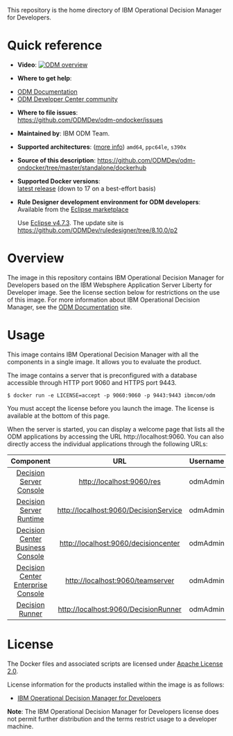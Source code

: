 
This repository is the home directory of IBM Operational Decision Manager for Developers.

# Quick reference

-	**Video**:
[![ODM overview](http://img.youtube.com/vi/ccdFtyy34x8/0.jpg)](http://www.youtube.com/watch?feature=player_embedded&v=ccdFtyy34x8)


-	**Where to get help**:
  * [ODM Documentation](https://www.ibm.com/support/knowledgecenter/en/SSQP76_8.10.0/com.ibm.odm.distrib.overview/topics/tpc_dmov_intro_intro.html)
  * [ODM Developer Center community](https://developer.ibm.com/odm/)

-	**Where to file issues**:  
  https://github.com/ODMDev/odm-ondocker/issues

-	**Maintained by**:  IBM ODM Team.

-	**Supported architectures**:  ([more info](https://github.com/docker-library/official-images#architectures-other-than-amd64))
 `amd64`, `ppc64le`, `s390x`
-	**Source of this description**:
        https://github.com/ODMDev/odm-ondocker/tree/master/standalone/dockerhub

-	**Supported Docker versions**:  
	[latest release](https://github.com/docker/docker-ce/releases/latest) (down to 17 on a best-effort basis)

-	**Rule Designer development environment for ODM developers**:  
	Available from the [Eclipse marketplace](https://marketplace.eclipse.org/content/ibm-operational-decision-manager-developers-rule-designer)

	Use [Eclipse v4.7.3](http://www.eclipse.org/downloads/packages/release/oxygen/3a). The update site is https://github.com/ODMDev/ruledesigner/tree/8.10.0/p2

# Overview

  The image in this repository contains IBM Operational Decision Manager for Developers based on the IBM Websphere Application Server Liberty for Developer image. See the license section below for restrictions on the use of this image. For more information about IBM Operational Decision Manager, see the [ODM Documentation](https://www.ibm.com/support/knowledgecenter/en/SSQP76_8.10.0/com.ibm.odm.distrib.overview/topics/tpc_dmov_intro_intro.html) site.


  # Usage

This image contains IBM Operational Decision Manager with all the components in a single image.
It allows you to evaluate the product.

The image contains a server that is preconfigured with a database accessible through HTTP port 9060 and HTTPS port 9443.

```console
$ docker run -e LICENSE=accept -p 9060:9060 -p 9443:9443 ibmcom/odm
```
You must accept the license before you launch the image. The license is available at the bottom of this page.

When the server is started, you can display a welcome page that lists all the ODM applications by accessing the URL http://localhost:9060. You can also directly access the individual applications through the following URLs:

|Component|URL|Username|Password|
|:-----:|:-----:|:-----:|:-----:|
| [Decision Server Console](http://localhost:9060/res) | <http://localhost:9060/res> |odmAdmin|odmAdmin|
| [Decision Server Runtime](http://localhost:9060/DecisionService) |<http://localhost:9060/DecisionService> |odmAdmin|odmAdmin|
| [Decision Center Business Console]( http://localhost:9060/decisioncenter) |  <http://localhost:9060/decisioncenter> |odmAdmin|odmAdmin|
| [Decision Center Enterprise Console]( http://localhost:9060/teamserver) |  <http://localhost:9060/teamserver> |odmAdmin|odmAdmin|
| [Decision Runner]( http://localhost:9060/DecisionRunner) |  <http://localhost:9060/DecisionRunner> |odmAdmin|odmAdmin|


  # License

  The Docker files and associated scripts are licensed under [Apache License 2.0](http://www.apache.org/licenses/LICENSE-2.0.html).

  License information for the products installed within the image is as follows:
  -	[IBM Operational Decision Manager for Developers ](https://raw.githubusercontent.com/ODMDev/odm-ondocker/master/standalone/licenses/Lic_en.txt)

**Note**: The IBM Operational Decision Manager for Developers license does not permit further distribution and the terms restrict usage to a developer machine.

